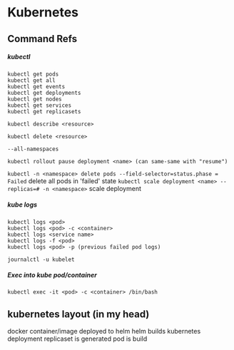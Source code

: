 # Kubernetes

## Command Refs

##### kubectl
```
kubectl get pods
kubectl get all
kubectl get events
kubectl get deployments
kubectl get nodes
kubectl get services
kubectl get replicasets

kubectl describe <resource>

kubectl delete <resource>

--all-namespaces

kubectl rollout pause deployment <name> (can same-same with "resume")
```
`kubectl -n <namespace> delete pods --field-selector=status.phase = Failed` delete all pods in 'failed' state
`kubectl scale deployment <name> --replicas=# -n <namespace>` scale deployment


##### kube logs
```
kubectl logs <pod>
kubectl logs <pod> -c <container>
kubectl logs <service name>
kubectl logs -f <pod>
kubectl logs <pod> -p (previous failed pod logs)
```
`journalctl -u kubelet`

##### Exec into kube pod/container
```
kubectl exec -it <pod> -c <container> /bin/bash
```

## kubernetes layout (in my head)
docker container/image
deployed to helm
helm builds kubernetes deployment
replicaset is generated
pod is build 
